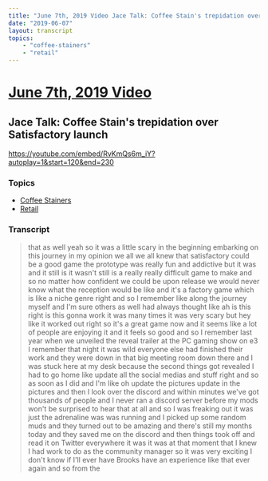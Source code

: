 ```yaml
---
title: "June 7th, 2019 Video Jace Talk: Coffee Stain's trepidation over Satisfactory launch"
date: "2019-06-07"
layout: transcript
topics:
    - "coffee-stainers"
    - "retail"
---
```

# [June 7th, 2019 Video](../2019-06-07.md)
## Jace Talk: Coffee Stain's trepidation over Satisfactory launch
https://youtube.com/embed/RvKmQs6m_iY?autoplay=1&start=120&end=230

### Topics
* [Coffee Stainers](../topics/coffee-stainers.md)
* [Retail](../topics/retail.md)

### Transcript

> that as well yeah so it was a little scary in the beginning embarking on this journey in my opinion we all we all knew that satisfactory could be a good game the prototype was really fun and addictive but it was and it still is it wasn't still is a really really difficult game to make and so no matter how confident we could be upon release we would never know what the reception would be like and it's a factory game which is like a niche genre right and so I remember like along the journey myself and I'm sure others as well had always thought like ah is this right is this gonna work it was many times it was very scary but hey like it worked out right so it's a great game now and it seems like a lot of people are enjoying it and it feels so good and so I remember last year when we unveiled the reveal trailer at the PC gaming show on e3 I remember that night it was wild everyone else had finished their work and they were down in that big meeting room down there and I was stuck here at my desk because the second things got revealed I had to go home like update all the social medias and stuff right and so as soon as I did and I'm like oh update the pictures update in the pictures and then I look over the discord and within minutes we've got thousands of people and I never ran a discord server before my mods won't be surprised to hear that at all and so I was freaking out it was just the adrenaline was was running and I picked up some random muds and they turned out to be amazing and there's still my months today and they saved me on the discord and then things took off and read it on Twitter everywhere it was it was at that moment that I knew I had work to do as the community manager so it was very exciting I don't know if I'll ever have Brooks have an experience like that ever again and so from the
